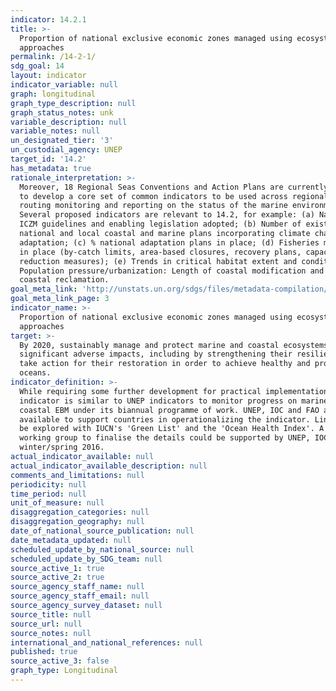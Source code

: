```yaml
---
indicator: 14.2.1
title: >-
  Proportion of national exclusive economic zones managed using ecosystem-based
  approaches
permalink: /14-2-1/
sdg_goal: 14
layout: indicator
indicator_variable: null
graph: longitudinal
graph_type_description: null
graph_status_notes: unk
variable_description: null
variable_notes: null
un_designated_tier: '3'
un_custodial_agency: UNEP
target_id: '14.2'
has_metadata: true
rationale_interpretation: >-
  Moreover, 18 Regional Seas Conventions and Action Plans are currently working
  to develop a core set of common indicators to be used across regional seas for
  routing monitoring and reporting on the status of the marine environment.
  Several proposed indicators are relevant to 14.2, for example: (a) National
  ICZM guidelines and enabling legislation adopted; (b) Number of existing
  national and local coastal and marine plans incorporating climate change
  adaptation; (c) % national adaptation plans in place; (d) Fisheries measures
  in place (by-catch limits, area-based closures, recovery plans, capacity
  reduction measures); (e) Trends in critical habitat extent and condition; (f)
  Population pressure/urbanization: Length of coastal modification and km2 of
  coastal reclamation.
goal_meta_link: 'http://unstats.un.org/sdgs/files/metadata-compilation/Metadata-Goal-14.pdf'
goal_meta_link_page: 3
indicator_name: >-
  Proportion of national exclusive economic zones managed using ecosystem-based
  approaches
target: >-
  By 2020, sustainably manage and protect marine and coastal ecosystems to avoid
  significant adverse impacts, including by strengthening their resilience, and
  take action for their restoration in order to achieve healthy and productive
  oceans.
indicator_definition: >-
  While requiring some further development for practical implementation, the
  indicator is similar to UNEP indicators to monitor progress on marine and
  coastal EBM under its biannual programme of work. UNEP, IOC and FAO are
  available to support countries in operationalizing the indicator. Linkages can
  be explored with IUCN's 'Green List' and the 'Ocean Health Index'. A technical
  working group to finalise the details could be supported by UNEP, IOC, FAO
  winter/spring 2016.
actual_indicator_available: null
actual_indicator_available_description: null
comments_and_limitations: null
periodicity: null
time_period: null
unit_of_measure: null
disaggregation_categories: null
disaggregation_geography: null
date_of_national_source_publication: null
date_metadata_updated: null
scheduled_update_by_national_source: null
scheduled_update_by_SDG_team: null
source_active_1: true
source_active_2: true
source_agency_staff_name: null
source_agency_staff_email: null
source_agency_survey_dataset: null
source_title: null
source_url: null
source_notes: null
international_and_national_references: null
published: true
source_active_3: false
graph_type: Longitudinal
---
```

